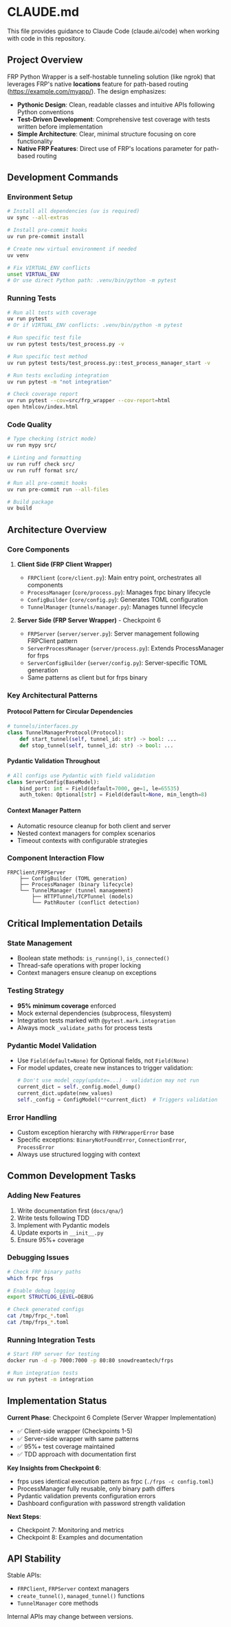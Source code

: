# CLAUDE.md

This file provides guidance to Claude Code (claude.ai/code) when working with code in this repository.

## Project Overview

FRP Python Wrapper is a self-hostable tunneling solution (like ngrok) that leverages FRP's native **locations** feature for path-based routing (https://example.com/myapp/). The design emphasizes:
- **Pythonic Design**: Clean, readable classes and intuitive APIs following Python conventions
- **Test-Driven Development**: Comprehensive test coverage with tests written before implementation
- **Simple Architecture**: Clear, minimal structure focusing on core functionality
- **Native FRP Features**: Direct use of FRP's locations parameter for path-based routing

## Development Commands

### Environment Setup
```bash
# Install all dependencies (uv is required)
uv sync --all-extras

# Install pre-commit hooks
uv run pre-commit install

# Create new virtual environment if needed
uv venv

# Fix VIRTUAL_ENV conflicts
unset VIRTUAL_ENV
# Or use direct Python path: .venv/bin/python -m pytest
```

### Running Tests
```bash
# Run all tests with coverage
uv run pytest
# Or if VIRTUAL_ENV conflicts: .venv/bin/python -m pytest

# Run specific test file
uv run pytest tests/test_process.py -v

# Run specific test method
uv run pytest tests/test_process.py::test_process_manager_start -v

# Run tests excluding integration
uv run pytest -m "not integration"

# Check coverage report
uv run pytest --cov=src/frp_wrapper --cov-report=html
open htmlcov/index.html
```

### Code Quality
```bash
# Type checking (strict mode)
uv run mypy src/

# Linting and formatting
uv run ruff check src/
uv run ruff format src/

# Run all pre-commit hooks
uv run pre-commit run --all-files

# Build package
uv build
```

## Architecture Overview

### Core Components

1. **Client Side (FRP Client Wrapper)**
   - `FRPClient` (`core/client.py`): Main entry point, orchestrates all components
   - `ProcessManager` (`core/process.py`): Manages frpc binary lifecycle
   - `ConfigBuilder` (`core/config.py`): Generates TOML configuration
   - `TunnelManager` (`tunnels/manager.py`): Manages tunnel lifecycle

2. **Server Side (FRP Server Wrapper)** - Checkpoint 6
   - `FRPServer` (`server/server.py`): Server management following FRPClient pattern
   - `ServerProcessManager` (`server/process.py`): Extends ProcessManager for frps
   - `ServerConfigBuilder` (`server/config.py`): Server-specific TOML generation
   - Same patterns as client but for frps binary

### Key Architectural Patterns

#### Protocol Pattern for Circular Dependencies
```python
# tunnels/interfaces.py
class TunnelManagerProtocol(Protocol):
    def start_tunnel(self, tunnel_id: str) -> bool: ...
    def stop_tunnel(self, tunnel_id: str) -> bool: ...
```

#### Pydantic Validation Throughout
```python
# All configs use Pydantic with field validation
class ServerConfig(BaseModel):
    bind_port: int = Field(default=7000, ge=1, le=65535)
    auth_token: Optional[str] = Field(default=None, min_length=8)
```

#### Context Manager Pattern
- Automatic resource cleanup for both client and server
- Nested context managers for complex scenarios
- Timeout contexts with configurable strategies

### Component Interaction Flow
```
FRPClient/FRPServer
    ├── ConfigBuilder (TOML generation)
    ├── ProcessManager (binary lifecycle)
    └── TunnelManager (tunnel management)
        ├── HTTPTunnel/TCPTunnel (models)
        └── PathRouter (conflict detection)
```

## Critical Implementation Details

### State Management
- Boolean state methods: `is_running()`, `is_connected()`
- Thread-safe operations with proper locking
- Context managers ensure cleanup on exceptions

### Testing Strategy
- **95% minimum coverage** enforced
- Mock external dependencies (subprocess, filesystem)
- Integration tests marked with `@pytest.mark.integration`
- Always mock `_validate_paths` for process tests

### Pydantic Model Validation
- Use `Field(default=None)` for Optional fields, not `Field(None)`
- For model updates, create new instances to trigger validation:
  ```python
  # Don't use model_copy(update=...) - validation may not run
  current_dict = self._config.model_dump()
  current_dict.update(new_values)
  self._config = ConfigModel(**current_dict)  # Triggers validation
  ```

### Error Handling
- Custom exception hierarchy with `FRPWrapperError` base
- Specific exceptions: `BinaryNotFoundError`, `ConnectionError`, `ProcessError`
- Always use structured logging with context

## Common Development Tasks

### Adding New Features
1. Write documentation first (`docs/qna/`)
2. Write tests following TDD
3. Implement with Pydantic models
4. Update exports in `__init__.py`
5. Ensure 95%+ coverage

### Debugging Issues
```bash
# Check FRP binary paths
which frpc frps

# Enable debug logging
export STRUCTLOG_LEVEL=DEBUG

# Check generated configs
cat /tmp/frpc_*.toml
cat /tmp/frps_*.toml
```

### Running Integration Tests
```bash
# Start FRP server for testing
docker run -d -p 7000:7000 -p 80:80 snowdreamtech/frps

# Run integration tests
uv run pytest -m integration
```

## Implementation Status

**Current Phase**: Checkpoint 6 Complete (Server Wrapper Implementation)
- ✅ Client-side wrapper (Checkpoints 1-5)
- ✅ Server-side wrapper with same patterns
- ✅ 95%+ test coverage maintained
- ✅ TDD approach with documentation first

**Key Insights from Checkpoint 6**:
- frps uses identical execution pattern as frpc (`./frps -c config.toml`)
- ProcessManager fully reusable, only binary path differs
- Pydantic validation prevents configuration errors
- Dashboard configuration with password strength validation

**Next Steps**:
- Checkpoint 7: Monitoring and metrics
- Checkpoint 8: Examples and documentation

## API Stability

Stable APIs:
- `FRPClient`, `FRPServer` context managers
- `create_tunnel()`, `managed_tunnel()` functions
- `TunnelManager` core methods

Internal APIs may change between versions.
